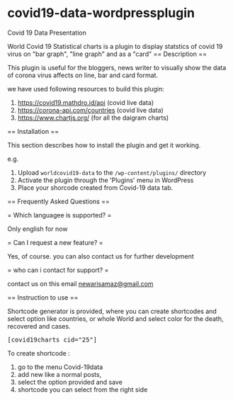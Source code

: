 # covid19-data-wordpressplugin
Covid 19 Data Presentation

World Covid 19 Statistical charts is a plugin to display statstics of covid 19 virus on "bar graph", "line graph" and as a "card"
== Description ==

This plugin is useful for the bloggers, news writer to visually show the data of corona virus affects on line, bar and card format.

we have used following resources to build this plugin:

1. https://covid19.mathdro.id/api  (covid live data)
2. https://corona-api.com/countries (covid live data)
3. https://www.chartjs.org/ (for all the daigram charts)


== Installation ==

This section describes how to install the plugin and get it working.

e.g.

1. Upload `worldcovid19-data` to the `/wp-content/plugins/` directory
2. Activate the plugin through the 'Plugins' menu in WordPress
3. Place your shorcode created from Covid-19 data tab.

== Frequently Asked Questions ==

= Which languagee is supported? =

Only english for now

= Can I request a new feature? = 

Yes, of course. you can also contact us for further development

= who can i contact for support? = 

contact us on this email newarisamaz@gmail.com


== Instruction to use ==

Shortcode generator is provided, where you can create shortcodes and select option like countries, or whole World
and select color for the death, recovered and cases.
<pre>[covid19charts cid="25"]</pre>

To create shortcode :

1. go to the menu Covid-19data
2. add new like a normal posts, 
3. select the option provided and save
4. shortcode you can select from the right side